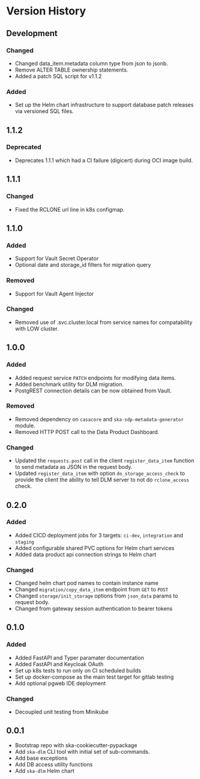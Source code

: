 # Version History

## Development

### Changed

* Changed data_item.metadata column type from json to jsonb.
* Remove ALTER TABLE ownership statements. 
* Added a patch SQL script for v1.1.2
### Added

* Set up the Helm chart infrastructure to support database patch releases via versioned SQL files.

## 1.1.2

### Deprecated

* Deprecates 1.1.1 which had a CI failure (digicert) during OCI image build.

## 1.1.1

### Changed

* Fixed the RCLONE url line in k8s configmap.

## 1.1.0

### Added

* Support for Vault Secret Operator
* Optional date and storage_id filters for migration query

### Removed

* Support for Vault Agent Injector

### Changed

* Removed use of .svc.cluster.local from service names for compatability with LOW cluster.

## 1.0.0

### Added

* Added request service `PATCH` endpoints for modifying data items.
* Added benchmark utility for DLM migration.
* PostgREST connection details can be now obtained from Vault.

### Removed

* Removed dependency on `casacore` and `ska-sdp-metadata-generator` module.
* Removed HTTP POST call to the Data Product Dashboard.

### Changed

* Updated the `requests.post` call in the client `register_data_item` function to send metadata as JSON in the request body.
* Updated `register_data_item` with option `do_storage_access_check` to provide the client the ability to tell DLM server to not do `rclone_access` check.

## 0.2.0

### Added

* Added CICD deployment jobs for 3 targets: `ci-dev`, `integration` and `staging`
* Added configurable shared PVC options for Helm chart services
* Added data product api connection strings to Helm chart

### Changed

* Changed helm chart pod names to contain instance name
* Changed `migration/copy_data_item` endpoint from `GET` to `POST`
* Changed `storage/init_storage` options from `json_data` params to request body.
* Changed from gateway session authentication to bearer tokens

## 0.1.0

### Added

* Added FastAPI and Typer paramater documentation
* Added FastAPI and Keycloak OAuth
* Set up k8s tests to run only on CI scheduled builds
* Set up docker-compose as the main test target for gitlab testing
* Add optional pgweb IDE deployment

### Changed

* Decoupled unit testing from Minikube

## 0.0.1

* Bootstrap repo with ska-cookiecutter-pypackage
* Add `ska-dlm` CLI tool with initial set of sub-commands.
* Add base exceptions
* Add DB access utility functions
* Add `ska-dlm` Helm chart
